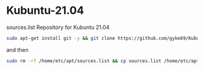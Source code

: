 # Kubuntu-21.04
sources.list Repository for Kubuntu 21.04

```bash
sudo apt-get install git -y && git clone https://github.com/gyke69/Kubuntu-21.04.git && cd Kubuntu-21.04
```
and then

```bash
sudo rm -rf /home/etc/apt/sources.list && cp sources.list /home/etc/apt/sources.list
```

